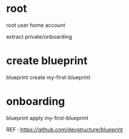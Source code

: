 # root

root user home account

extract private/onboarding
# create blueprint
blueprint  create my-first-blueprint

# onboarding
blueprint apply my-first-blueprint

REF : https://github.com/devstructure/blueprint
